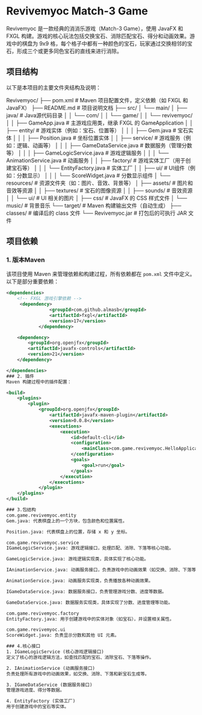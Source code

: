 
# Revivemyoc Match-3 Game

Revivemyoc 是一款经典的消消乐游戏（Match-3 Game），使用 JavaFX 和 FXGL 构建。游戏的核心玩法包括交换宝石、消除匹配宝石、得分和动画效果。游戏中的棋盘为 9x9 格，每个格子中都有一种颜色的宝石，玩家通过交换相邻的宝石，形成三个或更多同色宝石的直线来进行消除。

## 项目结构

以下是本项目的主要文件夹结构及说明：

Revivemyoc/
├── pom.xml # Maven 项目配置文件，定义依赖（如 FXGL 和 JavaFX）
├── README.md # 项目说明文档
├── src/
│ └── main/
│ ├── java/ # Java源代码目录
│ │ └── com/
│ │ └── game/
│ │ └── revivemyoc/
│ │ ├── GameApp.java # 主游戏应用类，继承 FXGL 的 GameApplication
│ │ ├── entity/ # 游戏实体（例如：宝石、位置等）
│ │ │ ├── Gem.java # 宝石实体
│ │ │ ├── Position.java # 坐标位置实体
│ │ ├── service/ # 游戏服务（例如：逻辑、动画等）
│ │ │ ├── GameDataService.java # 数据服务（管理分数等）
│ │ │ ├── GameLogicService.java # 游戏逻辑服务
│ │ │ └── AnimationService.java # 动画服务
│ │ ├── factory/ # 游戏实体工厂（用于创建宝石等）
│ │ │ └── EntityFactory.java # 实体工厂
│ │ ├── ui/ # UI组件（例如：分数显示）
│ │ │ └── ScoreWidget.java # 分数显示组件
│ └── resources/ # 资源文件夹（如：图片、音效、背景等）
│ ├── assets/ # 图片和音效等资源
│ │ ├── textures/ # 宝石的图像资源
│ │ ├── sounds/ # 音效资源
│ │ └── ui/ # UI 相关的图片
│ ├── css/ # JavaFX 的 CSS 样式文件
│ └── music/ # 背景音乐
└── target/ # Maven 构建输出文件（自动生成）
├── classes/ # 编译后的 class 文件
└── Revivemyoc.jar # 打包后的可执行 JAR 文件


## 项目依赖

### 1. 版本Maven

该项目使用 Maven 来管理依赖和构建过程，所有依赖都在 `pom.xml` 文件中定义。以下是部分重要依赖：

```xml
<dependencies>
    <!-- FXGL 游戏引擎依赖 -->
     <dependency>
                <groupId>com.github.almasb</groupId>
                <artifactId>fxgl</artifactId>
                <version>17</version>
            </dependency>

    <dependency>
        <groupId>org.openjfx</groupId>
        <artifactId>javafx-controls</artifactId>
        <version>21</version>
    </dependency>

</dependencies>
### 2. 插件
Maven 构建过程中的插件配置：

<build>
    <plugins>
        <plugin>
            <groupId>org.openjfx</groupId>
                <artifactId>javafx-maven-plugin</artifactId>
                <version>0.0.8</version>
                <executions>
                    <execution>
                        <id>default-cli</id>
                        <configuration>
                            <mainClass>com.game.revivemyoc.HelloApplication</mainClass>
                        </configuration>
                        <goals>
                            <goal>run</goal>
                        </goals>
                    </execution>
                </executions>
            </plugin>
    </plugins>
</build>

### 3.包结构
com.game.revivemyoc.entity
Gem.java: 代表棋盘上的一个方块，包含颜色和位置属性。

Position.java: 代表棋盘上的位置，存储 x 和 y 坐标。

com.game.revivemyoc.service
IGameLogicService.java: 游戏逻辑接口，处理匹配、消除、下落等核心功能。

GameLogicService.java: 游戏逻辑实现类，具体实现了核心功能。

IAnimationService.java: 动画服务接口，负责游戏中的动画效果（如交换、消除、下落等）。

AnimationService.java: 动画服务实现类，负责播放各种动画效果。

IGameDataService.java: 数据服务接口，负责管理游戏分数、进度等数据。

GameDataService.java: 数据服务实现类，具体实现了分数、进度管理等功能。

com.game.revivemyoc.factory
EntityFactory.java: 用于创建游戏中的实体对象（如宝石），并设置相关属性。

com.game.revivemyoc.ui
ScoreWidget.java: 负责显示分数和其他 UI 元素。

### 4.核心接口
1. IGameLogicService (核心游戏逻辑接口)
定义了核心的游戏逻辑方法，如查找匹配的宝石、消除宝石、下落等操作。

2. IAnimationService (动画服务接口)
负责处理所有游戏中的动画效果，如交换、消除、下落和新宝石生成等。

3. IGameDataService (数据服务接口)
管理游戏进度、得分等数据。

4. EntityFactory (实体工厂)
用于创建游戏中的宝石等实体。
